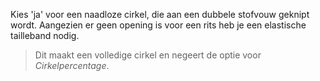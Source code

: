 
Kies 'ja' voor een naadloze cirkel, die aan een dubbele stofvouw geknipt wordt. Aangezien er geen opening is voor een rits heb je een elastische tailleband nodig.

> Dit maakt een volledige cirkel en negeert de optie voor *Cirkelpercentage*.